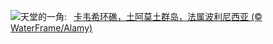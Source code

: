 ![](https://www.bing.com/th?id=OHR.Atoll_ZH-CN9469093805_UHD.jpg&w=1000)天堂的一角:&nbsp;&ensp;[卡韦希环礁，土阿莫土群岛，法属波利尼西亚 (© WaterFrame/Alamy)](https://www.bing.com/th?id=OHR.Atoll_ZH-CN9469093805_UHD.jpg)
<br><br/>
